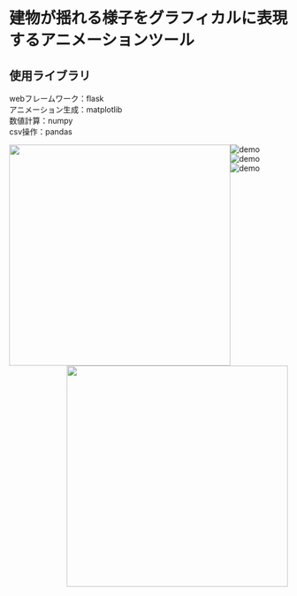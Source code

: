 # 建物が揺れる様子をグラフィカルに表現するアニメーションツール

## 使用ライブラリ
webフレームワーク：flask\
アニメーション生成：matplotlib\
数値計算：numpy\
csv操作：pandas


<img src="https://user-images.githubusercontent.com/39854090/67361305-2cb45180-f5a3-11e9-8967-e430d416d52d.gif" width="400" style="float:left;">
<img  src="https://user-images.githubusercontent.com/39854090/67361306-2cb45180-f5a3-11e9-85f0-d0c35c839e5a.gif" width="400" style="float:right;">

![demo](https://user-images.githubusercontent.com/39854090/67361305-2cb45180-f5a3-11e9-8967-e430d416d52d.gif)
![demo](https://user-images.githubusercontent.com/39854090/67361306-2cb45180-f5a3-11e9-85f0-d0c35c839e5a.gif)
![demo](https://user-images.githubusercontent.com/39854090/67361272-160dfa80-f5a3-11e9-8493-e893b6569e99.gif)


